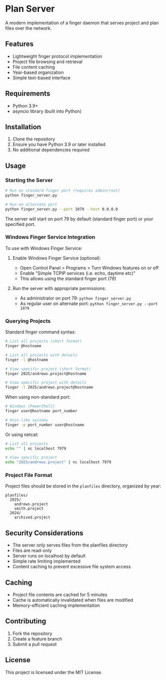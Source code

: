 # Plan Server

A modern implementation of a finger daemon that serves project and plan files over the network.

## Features

- Lightweight finger protocol implementation
- Project file browsing and retrieval
- File content caching
- Year-based organization
- Simple text-based interface

## Requirements

- Python 3.9+
- asyncio library (built into Python)

## Installation

1. Clone the repository
2. Ensure you have Python 3.9 or later installed
3. No additional dependencies required

## Usage

### Starting the Server

```bash
# Run on standard finger port (requires admin/root)
python finger_server.py

# Run on alternate port
python finger_server.py --port 1079 --host 0.0.0.0
```

The server will start on port 79 by default (standard finger port) or your specified port.

### Windows Finger Service Integration

To use with Windows Finger Service:

1. Enable Windows Finger Service (optional):
   - Open Control Panel > Programs > Turn Windows features on or off
   - Enable "Simple TCPIP services (i.e. echo, daytime etc)"
   - This allows using the standard finger port (79)

2. Run the server with appropriate permissions:
   - As administrator on port 79: `python finger_server.py`
   - As regular user on alternate port: `python finger_server.py --port 1079`

### Querying Projects

Standard finger command syntax:

```bash
# List all projects (short format)
finger @hostname

# List all projects with details
finger -l @hostname

# View specific project (short format)
finger 2025/andrews.project@hostname

# View specific project with details
finger -l 2025/andrews.project@hostname
```

When using non-standard port:
```bash
# Windows (PowerShell)
finger user@hostname port_number

# Unix-like systems
finger -p port_number user@hostname
```

Or using netcat:

```bash
# List all projects
echo "" | nc localhost 7979

# View specific project
echo "2025/andrews.project" | nc localhost 7979
```

### Project File Format

Project files should be stored in the `planfiles` directory, organized by year:

```
planfiles/
  2025/
    andrews.project
    smith.project
  2024/
    archived.project
```

## Security Considerations

- The server only serves files from the planfiles directory
- Files are read-only
- Server runs on localhost by default
- Simple rate limiting implemented
- Content caching to prevent excessive file system access

## Caching

- Project file contents are cached for 5 minutes
- Cache is automatically invalidated when files are modified
- Memory-efficient caching implementation

## Contributing

1. Fork the repository
2. Create a feature branch
3. Submit a pull request

## License

This project is licensed under the MIT License.
